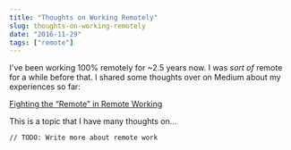 ```yaml
---
title: "Thoughts on Working Remotely"
slug: thoughts-on-working-remotely
date: "2016-11-29"
tags: ["remote"]
---
```


I've been working 100% remotely for ~2.5 years now. I was _sort of_ remote for a while before that. I shared some thoughts over on Medium about my experiences so far:

[Fighting the “Remote” in Remote Working](https://medium.com/@_erikaybar/fighting-the-remote-in-remote-working-84551c816cf2#.8la5uhcem)

This is a topic that I have many thoughts on...

```language-javascript
// TODO: Write more about remote work
```
